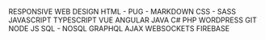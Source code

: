 RESPONSIVE WEB DESIGN
HTML - PUG - MARKDOWN
CSS - SASS
JAVASCRIPT
TYPESCRIPT
VUE
ANGULAR
JAVA
C#
PHP
WORDPRESS
GIT
NODE JS
SQL - NOSQL
GRAPHQL
AJAX
WEBSOCKETS
FIREBASE